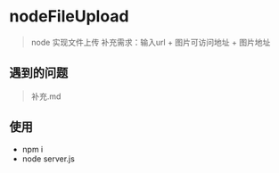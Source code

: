 # nodeFileUpload
> node 实现文件上传
> 补充需求：输入url + 图片可访问地址 + 图片地址
## 遇到的问题
> 补充.md
## 使用
* npm i
* node server.js
